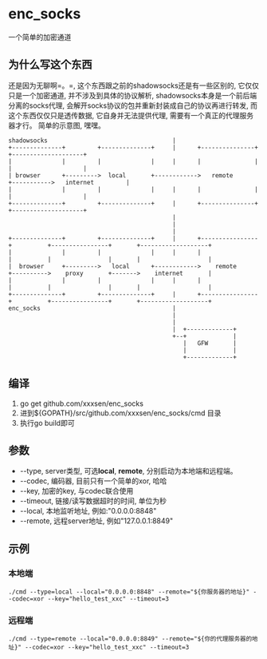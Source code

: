 # enc_socks
一个简单的加密通道

## 为什么写这个东西

还是因为无聊啊=。=, 这个东西跟之前的shadowsocks还是有一些区别的, 它仅仅只是一个加密通道, 并不涉及到具体的协议解析, shadowsocks本身是一个前后端分离的socks代理, 会解开socks协议的包并重新封装成自己的协议再进行转发, 而这个东西仅仅只是透传数据, 它自身并无法提供代理, 需要有一个真正的代理服务器才行。
简单的示意图, 嘿嘿。
```
shadowsocks                                   |
+--------------+         +--------------+     |      +---------------+           +--------------------+
|              |         |              |     |      |               |           |                    |
| browser      +--------->  local       +------------>   remote      +----------->   internet         |
|              |         |              |     |      |               |           |                    |
+--------------+         +--------------+     |      +---------------+           +--------------------+
                                              |
                                              |
                                              |
+--------------+         +--------------+     |      +----------------+          +----------------+       +-------------------+
|              |         |              |     |      |                |          |                |       |                   |
|  browser     +--------->   local      +------------>    remote      +---------->    proxy       +------->    internet       |
|              |         |              |     |      |                |          |                |       |                   |
+--------------+         +--------------+     |      +----------------+          +----------------+       +-------------------+
enc_socks                                     |
                                              |
                                              |
                                              |  +-------------+
                                              +--+             |
                                                 |   GFW       |
                                                 |             |
                                                 +-------------+

```

## 编译
1. go get github.com/xxxsen/enc_socks
2. 进到${GOPATH}/src/github.com/xxxsen/enc_socks/cmd 目录
3. 执行go build即可

## 参数
* --type, server类型, 可选**local**, **remote**, 分别启动为本地端和远程端。
* --codec, 编码器, 目前只有一个简单的xor, 哈哈
* --key, 加密的key, 与codec联合使用
* --timeout, 链接/读写数据超时的时间, 单位为秒
* --local, 本地监听地址, 例如:"0.0.0.0:8848"
* --remote, 远程server地址, 例如"127.0.0.1:8849"

## 示例

### 本地端
```shell
./cmd --type=local --local="0.0.0.0:8848" --remote="${你服务器的地址}" --codec=xor --key="hello_test_xxc" --timeout=3 
```
### 远程端
```shell
./cmd --type=remote --local="0.0.0.0:8849" --remote="${你的代理服务器的地址}" --codec=xor --key="hello_test_xxc" --timeout=3
```
